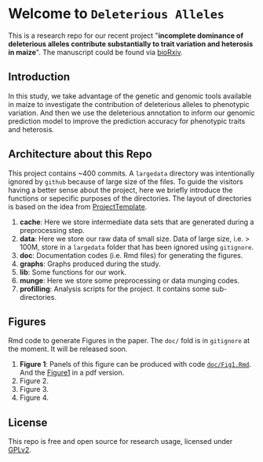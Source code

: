 # Welcome to `Deleterious Alleles`
This is a research repo for our recent project "**incomplete dominance of deleterious alleles contribute substantially to trait variation and heterosis in maize**". The manuscript could be found via [bioRxiv]().

## Introduction
In this study, we take advantage of the genetic and genomic tools available in maize to investigate the contribution of deleterious alleles to phenotypic variation. And then we use the deleterious annotation to inform our genomic prediction model to improve the prediction accuracy for phenotypic traits and heterosis.

## Architecture about this Repo
This project contains ~400 commits. A `largedata` directory was intentionally ignored by `github` because of large size of the files. To guide the visitors having a better sense about the project, here we briefly introduce the functions or sepecific purposes of the directories. The layout of directories is based on the idea from [ProjectTemplate](http://projecttemplate.net/architecture.html). 

1. **cache**: Here we store intermediate data sets that are generated during a preprocessing step.
2. **data**: Here we store our raw data of small size. Data of large size, i.e. > 100M, store in a `largedata` folder that has been ignored using `gitignore`.
3. **doc**: Documentation codes (i.e. Rmd files) for generating the figures.
4. **graphs**: Graphs produced during the study.
5. **lib**: Some functions for our work.
6. **munge**: Here we store some preprocessing or data munging codes.
7. **profilling**: Analysis scripts for the project. It contains some sub-directories.

## Figures
Rmd code to generate Figures in the paper. The `doc/` fold is in `gitignore` at the moment. It will be released soon.

1. **Figure 1**: Panels of this figure can be produced with code [`doc/Fig1.Rmd`](https://github.com/yangjl/pvpDiallel/blob/master/doc/Fig1.Rmd). And the [Figure1](https://github.com/yangjl/pvpDiallel/blob/master/doc/Fig1.pdf) in a pdf version.
2. Figure 2.
3. Figure 3.
4. Figure 4.

## License
This repo is free and open source for research usage, licensed under [GPLv2](https://www.gnu.org/licenses/old-licenses/gpl-2.0.en.html).


